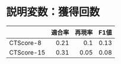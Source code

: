 # 説明変数：獲得回数
| | 適合率 | 再現率 | F1値 |
| :-- | --: | --: | --: |
| CTScore-8 | 0.21 | 0.1 | 0.13 |
| CTScore-15 | 0.31 | 0.05 | 0.08 |

